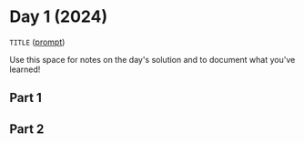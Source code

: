 # Day 1 (2024)

`TITLE` ([prompt](https://adventofcode.com/2024/day/1))

Use this space for notes on the day's solution and to document what you've learned!

## Part 1

## Part 2

